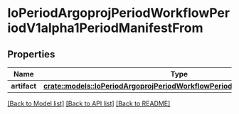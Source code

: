 # IoPeriodArgoprojPeriodWorkflowPeriodV1alpha1PeriodManifestFrom

## Properties

Name | Type | Description | Notes
------------ | ------------- | ------------- | -------------
**artifact** | [**crate::models::IoPeriodArgoprojPeriodWorkflowPeriodV1alpha1PeriodArtifact**](io.argoproj.workflow.v1alpha1.Artifact.md) |  | 

[[Back to Model list]](../README.md#documentation-for-models) [[Back to API list]](../README.md#documentation-for-api-endpoints) [[Back to README]](../README.md)


